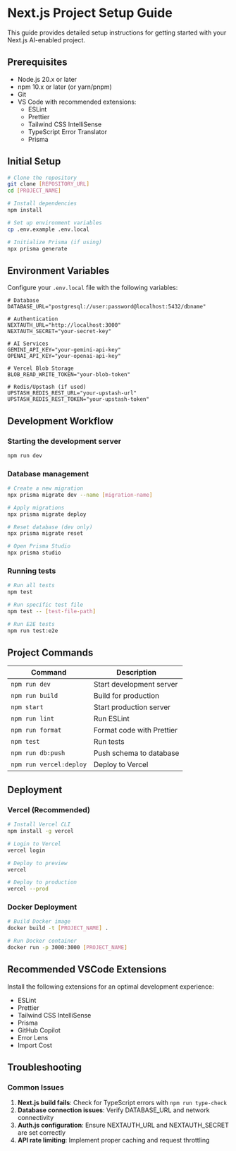 # Next.js Project Setup Guide

This guide provides detailed setup instructions for getting started with your Next.js AI-enabled project.

## Prerequisites

- Node.js 20.x or later
- npm 10.x or later (or yarn/pnpm)
- Git
- VS Code with recommended extensions:
  - ESLint
  - Prettier
  - Tailwind CSS IntelliSense
  - TypeScript Error Translator
  - Prisma

## Initial Setup

```bash
# Clone the repository
git clone [REPOSITORY_URL]
cd [PROJECT_NAME]

# Install dependencies
npm install

# Set up environment variables
cp .env.example .env.local

# Initialize Prisma (if using)
npx prisma generate
```

## Environment Variables

Configure your `.env.local` file with the following variables:

```
# Database
DATABASE_URL="postgresql://user:password@localhost:5432/dbname"

# Authentication
NEXTAUTH_URL="http://localhost:3000"
NEXTAUTH_SECRET="your-secret-key"

# AI Services
GEMINI_API_KEY="your-gemini-api-key"
OPENAI_API_KEY="your-openai-api-key"

# Vercel Blob Storage
BLOB_READ_WRITE_TOKEN="your-blob-token"

# Redis/Upstash (if used)
UPSTASH_REDIS_REST_URL="your-upstash-url"
UPSTASH_REDIS_REST_TOKEN="your-upstash-token"
```

## Development Workflow

### Starting the development server

```bash
npm run dev
```

### Database management

```bash
# Create a new migration
npx prisma migrate dev --name [migration-name]

# Apply migrations
npx prisma migrate deploy

# Reset database (dev only)
npx prisma migrate reset

# Open Prisma Studio
npx prisma studio
```

### Running tests

```bash
# Run all tests
npm test

# Run specific test file
npm test -- [test-file-path]

# Run E2E tests
npm run test:e2e
```

## Project Commands

| Command | Description |
|---------|-------------|
| `npm run dev` | Start development server |
| `npm run build` | Build for production |
| `npm start` | Start production server |
| `npm run lint` | Run ESLint |
| `npm run format` | Format code with Prettier |
| `npm test` | Run tests |
| `npm run db:push` | Push schema to database |
| `npm run vercel:deploy` | Deploy to Vercel |

## Deployment

### Vercel (Recommended)

```bash
# Install Vercel CLI
npm install -g vercel

# Login to Vercel
vercel login

# Deploy to preview
vercel

# Deploy to production
vercel --prod
```

### Docker Deployment

```bash
# Build Docker image
docker build -t [PROJECT_NAME] .

# Run Docker container
docker run -p 3000:3000 [PROJECT_NAME]
```

## Recommended VSCode Extensions

Install the following extensions for an optimal development experience:

- ESLint
- Prettier
- Tailwind CSS IntelliSense
- Prisma
- GitHub Copilot
- Error Lens
- Import Cost

## Troubleshooting

### Common Issues

1. **Next.js build fails**: Check for TypeScript errors with `npm run type-check`
2. **Database connection issues**: Verify DATABASE_URL and network connectivity
3. **Auth.js configuration**: Ensure NEXTAUTH_URL and NEXTAUTH_SECRET are set correctly
4. **API rate limiting**: Implement proper caching and request throttling

